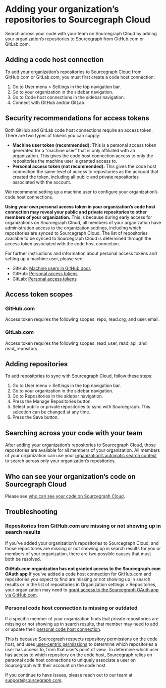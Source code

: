 # Adding your organization’s repositories to Sourcegraph Cloud

Search across your code with your team on Sourcegraph Cloud by adding your organization’s repositories to Sourcegraph from GitHub.com or GitLab.com.

## Adding a code host connection

To add your organization’s repositories to Sourcegraph Cloud from GitHub.com or GitLab.com, you must first create a code host connection:

1. Go to User menu > Settings in the top navigation bar.
2. Go to your organization in the sidebar navigation.
3. Go to Code host connections in the sidebar navigation.
4. Connect with GitHub and/or GitLab.

## Security recommendations for access tokens

Both GitHub and GitLab code host connections require an access token. There are two types of tokens you can supply:

- **Machine user token (recommended):** This is a personal access token generated for a “machine user” that is only affiliated with an organization. This gives the code host connection access to only the repositories the machine user is granted access to.
- **Personal access token (not recommended):** This gives the code host connection the same level of access to repositories as the account that created the token, including all public and private repositories associated with the account.

We recommend setting up a machine user to configure your organization’s code host connections.

**Using your own personal access token in your organization’s code host connection may reveal your public and private repositories to other members of your organization.** This is because during early access for organizations on Sourcegraph Cloud, all members of your organization have administration access to the organization settings, including which repositories are synced to Sourcegraph Cloud. The list of repositories available to be synced to Sourcegraph Cloud is determined through the access token associated with the code host connection.

For further instructions and information about personal access tokens and setting up a machine user, please see:

- GitHub: [Machine users in GitHub docs](https://developer.github.com/v3/guides/managing-deploy-keys/#machine-users)
- GitHub: [Personal access tokens](https://docs.github.com/en/authentication/keeping-your-account-and-data-secure/creating-a-personal-access-token)
- GitLab: [Personal access tokens](https://docs.gitlab.com/ee/security/token_overview.html#security-considerations)

## Access token scopes

### GitHub.com

Access token requires the following scopes: repo, read:org, and user:email.

### GitLab.com

Access token requires the following scopes: read_user, read_api, and read_repository.

## Adding repositories

To add repositories to sync with Sourcegraph Cloud, follow these steps:

1. Go to User menu > Settings in the top navigation bar.
2. Go to your organization in the sidebar navigation.
3. Go to Repositories in the sidebar navigation.
4. Press the Manage Repositories button.
5. Select public or private repositories to sync with Sourcegraph. This selection can be changed at any time.
6. Press the Save button.

## Searching across your code with your team

After adding your organization’s repositories to Sourcegraph Cloud, those repositories are available for all members of your organization. All members of your organization can use your [organization’s automatic search context](./searching_org_repo_sourcegraph_cloud.md) to search across only your organization’s repositories. 

## Who can see your organization’s code on Sourcegraph Cloud

Please see [who can see your code on Sourcegraph Cloud](./code_visibility_teams_sourcegraph_cloud.md).

## Troubleshooting

### Repositories from GitHub.com are missing or not showing up in search results

If you’ve added your organization’s repositories to Sourcegraph Cloud, and those repositories are missing or not showing up in search results for you or members of your organization, there are two possible causes that must both be resolved.

**GitHub.com organization has not granted access to the Sourcegraph.com OAuth app** If you’ve added a code host connection for GitHub.com and repositories you expect to find are missing or not showing up in search results or in the list of repositories in Organization settings > Repositories, your organization may need to [grant access to the Sourcegraph OAuth app via GitHub.com](https://docs.github.com/en/organizations/restricting-access-to-your-organizations-data/approving-oauth-apps-for-your-organization).

### Personal code host connection is missing or outdated
If a specific member of your organization finds that private repositories are missing or not showing up in search results, that member may need to add or update their [personal code host connection](../../code_search/how-to/adding_repositories_to_cloud.md).

This is because Sourcegraph respects repository permissions on the code host, and uses [user-centric permissions](../../admin/repo/permissions.md) to determine which repositories a user has access to, from that user’s point of view. To determine which user has access to which repository on the code host, Sourcegraph relies on personal code host connections to uniquely associate a user on Sourcegraph with their account on the code host.

If you continue to have issues, please reach out to our team at [support@sourcegraph.com](mailto:support@sourcegraph.com).
